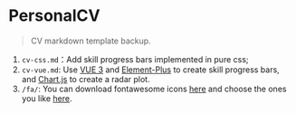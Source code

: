 # PersonalCV

> CV markdown template backup. 

1. `cv-css.md`：Add skill progress bars implemented in  pure css;
1. `cv-vue.md`: Use [VUE 3](https://vuejs.org/) and [Element-Plus](http://element-plus.org/en-US/) to create skill progress bars, and [Chart.js](https://www.chartjs.org/) to create a radar plot.
1. `/fa/`: You can download fontawesome icons [here](https://fontawesome.com/v6/download) and choose the ones you like [here](https://fontawesome.com/search).
